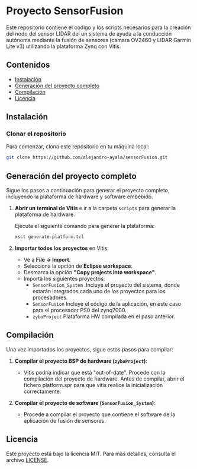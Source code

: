 # Proyecto SensorFusion

Este repositorio contiene el código y los scripts necesarios para la creación del nodo del sensor LIDAR del un sistema de ayuda a la conducción autónoma mediante la fusión de sensores (camara OV2460 y LIDAR Garmin Lite v3) utilizando la plataforma Zynq con Vitis.

## Contenidos

- [Instalación](#instalación)
- [Generación del proyecto completo](#generación-del-proyecto-completo)
- [Compilación](#compilación)
- [Licencia](#licencia)

## Instalación

### Clonar el repositorio

Para comenzar, clona este repositorio en tu máquina local:

```bash
git clone https://github.com/alejandro-ayala/sensorFusion.git
```

## Generación del proyecto completo

Sigue los pasos a continuación para generar el proyecto completo, incluyendo la plataforma de hardware y software embebido.

1. **Abrir un terminal de Vitis** e ir a la carpeta `scripts` para generar la plataforma de hardware.

   Ejecuta el siguiente comando para generar la plataforma:

   ```bash
   xsct generate-platform.tcl
   ```

2. **Importar todos los proyectos** en Vitis:

   - Ve a **File -> Import**.
   - Selecciona la opción de **Eclipse workspace**.
   - Desmarca la opción **"Copy projects into workspace"**.
   - Importa los siguientes proyectos:
     - `SensorFusion_System` .Incluye el proyecto del sistema, donde estarán integrados cada uno de los proyectos para los procesadores.
     - `SensorFusion` Incluye el código de la aplicación, en este caso para el procesador PS0 del zynq7000. 
     - `zyboProject` Plataforma HW compilada en el paso anterior.

## Compilación

Una vez importados los proyectos, sigue estos pasos para compilar:

1. **Compilar el proyecto BSP de hardware (`zyboProject`)**:
   - Vitis podría indicar que está "out-of-date". Procede con la compilación del proyecto de hardware. Antes de compilar, abrir el fichero platform.spr para que vitis realice la inicialización correctamente. 

2. **Compilar el proyecto de software (`SensorFusion_System`)**:
   - Procede a compilar el proyecto que contiene el software de la aplicación de fusión de sensores.

## Licencia

Este proyecto está bajo la licencia MIT. Para más detalles, consulta el archivo [LICENSE](LICENSE).
